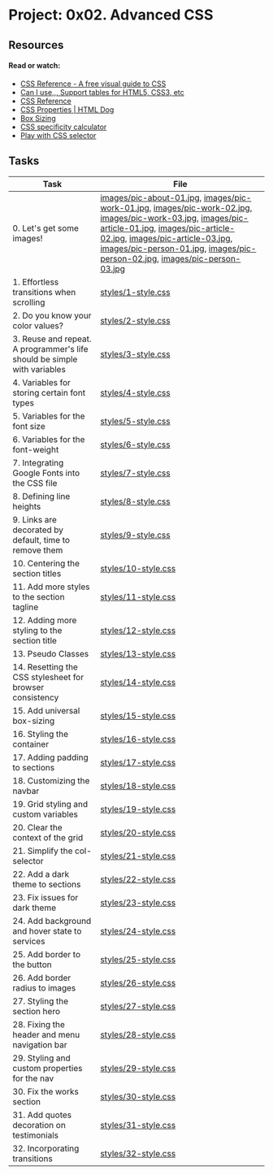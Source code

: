 # Project: 0x02. Advanced CSS

## Resources

#### Read or watch:

- [CSS Reference - A free visual guide to CSS](https://intranet.alxswe.com/rltoken/MeWjjFdnI4juKMuswMHCDw)
- [Can I use,,, Support tables for HTML5, CSS3, etc](https://intranet.alxswe.com/rltoken/aacSCBKtMfaYb2ut8ADIIw)
- [CSS Reference](https://intranet.alxswe.com/rltoken/IHj5JLS3egRBhskQB5H18w)
- [CSS Properties | HTML Dog](https://intranet.alxswe.com/rltoken/86gOgI3QURbl3jboMjvdBA)
- [Box Sizing](https://intranet.alxswe.com/rltoken/C9A8kyK5eYXel9cNEgOutw)
- [CSS specificity calculator](https://intranet.alxswe.com/rltoken/sbxh4s-Q7e6A10dvGIlwpg)
- [Play with CSS selector](https://intranet.alxswe.com/rltoken/1Ui1GLYaGceqw9_9LFw-SQ)

## Tasks

| Task                                                                     | File                                                                                                                                                                                                                                                                                                                                                                                                                                                                                                                                                                   |
| ------------------------------------------------------------------------ | ---------------------------------------------------------------------------------------------------------------------------------------------------------------------------------------------------------------------------------------------------------------------------------------------------------------------------------------------------------------------------------------------------------------------------------------------------------------------------------------------------------------------------------------------------------------------- |
| 0. Let's get some images!                                                | [images/pic-about-01.jpg](./images/pic-about-01.jpg), [images/pic-work-01.jpg](./images/pic-work-01.jpg), [images/pic-work-02.jpg](./images/pic-work-02.jpg), [images/pic-work-03.jpg](./images/pic-work-03.jpg), [images/pic-article-01.jpg](./images/pic-article-01.jpg), [images/pic-article-02.jpg](./images/pic-article-02.jpg), [images/pic-article-03.jpg](./images/pic-article-03.jpg), [images/pic-person-01.jpg](./images/pic-person-01.jpg), [images/pic-person-02.jpg](./images/pic-person-02.jpg), [images/pic-person-03.jpg](./images/pic-person-03.jpg) |
| 1. Effortless transitions when scrolling                                 | [styles/1-style.css](./styles/1-style.css)                                                                                                                                                                                                                                                                                                                                                                                                                                                                                                                             |
| 2. Do you know your color values?                                        | [styles/2-style.css](./styles/2-style.css)                                                                                                                                                                                                                                                                                                                                                                                                                                                                                                                             |
| 3. Reuse and repeat. A programmer's life should be simple with variables | [styles/3-style.css](./styles/3-style.css)                                                                                                                                                                                                                                                                                                                                                                                                                                                                                                                             |
| 4. Variables for storing certain font types                              | [styles/4-style.css](./styles/4-style.css)                                                                                                                                                                                                                                                                                                                                                                                                                                                                                                                             |
| 5. Variables for the font size                                           | [styles/5-style.css](./styles/5-style.css)                                                                                                                                                                                                                                                                                                                                                                                                                                                                                                                             |
| 6. Variables for the font-weight                                         | [styles/6-style.css](./styles/6-style.css)                                                                                                                                                                                                                                                                                                                                                                                                                                                                                                                             |
| 7. Integrating Google Fonts into the CSS file                            | [styles/7-style.css](./styles/7-style.css)                                                                                                                                                                                                                                                                                                                                                                                                                                                                                                                             |
| 8. Defining line heights                                                 | [styles/8-style.css](./styles/8-style.css)                                                                                                                                                                                                                                                                                                                                                                                                                                                                                                                             |
| 9. Links are decorated by default, time to remove them                   | [styles/9-style.css](./styles/9-style.css)                                                                                                                                                                                                                                                                                                                                                                                                                                                                                                                             |
| 10. Centering the section titles                                         | [styles/10-style.css](./styles/10-style.css)                                                                                                                                                                                                                                                                                                                                                                                                                                                                                                                           |
| 11. Add more styles to the section tagline                               | [styles/11-style.css](./styles/11-style.css)                                                                                                                                                                                                                                                                                                                                                                                                                                                                                                                           |
| 12. Adding more styling to the section title                             | [styles/12-style.css](./styles/12-style.css)                                                                                                                                                                                                                                                                                                                                                                                                                                                                                                                           |
| 13. Pseudo Classes                                                       | [styles/13-style.css](./styles/13-style.css)                                                                                                                                                                                                                                                                                                                                                                                                                                                                                                                           |
| 14. Resetting the CSS stylesheet for browser consistency                 | [styles/14-style.css](./styles/14-style.css)                                                                                                                                                                                                                                                                                                                                                                                                                                                                                                                           |
| 15. Add universal box-sizing                                             | [styles/15-style.css](./styles/15-style.css)                                                                                                                                                                                                                                                                                                                                                                                                                                                                                                                           |
| 16. Styling the container                                                | [styles/16-style.css](./styles/16-style.css)                                                                                                                                                                                                                                                                                                                                                                                                                                                                                                                           |
| 17. Adding padding to sections                                           | [styles/17-style.css](./styles/17-style.css)                                                                                                                                                                                                                                                                                                                                                                                                                                                                                                                           |
| 18. Customizing the navbar                                               | [styles/18-style.css](./styles/18-style.css)                                                                                                                                                                                                                                                                                                                                                                                                                                                                                                                           |
| 19. Grid styling and custom variables                                    | [styles/19-style.css](./styles/19-style.css)                                                                                                                                                                                                                                                                                                                                                                                                                                                                                                                           |
| 20. Clear the context of the grid                                        | [styles/20-style.css](./styles/20-style.css)                                                                                                                                                                                                                                                                                                                                                                                                                                                                                                                           |
| 21. Simplify the col- selector                                           | [styles/21-style.css](./styles/21-style.css)                                                                                                                                                                                                                                                                                                                                                                                                                                                                                                                           |
| 22. Add a dark theme to sections                                         | [styles/22-style.css](./styles/22-style.css)                                                                                                                                                                                                                                                                                                                                                                                                                                                                                                                           |
| 23. Fix issues for dark theme                                            | [styles/23-style.css](./styles/23-style.css)                                                                                                                                                                                                                                                                                                                                                                                                                                                                                                                           |
| 24. Add background and hover state to services                           | [styles/24-style.css](./styles/24-style.css)                                                                                                                                                                                                                                                                                                                                                                                                                                                                                                                           |
| 25. Add border to the button                                             | [styles/25-style.css](./styles/25-style.css)                                                                                                                                                                                                                                                                                                                                                                                                                                                                                                                           |
| 26. Add border radius to images                                          | [styles/26-style.css](./styles/26-style.css)                                                                                                                                                                                                                                                                                                                                                                                                                                                                                                                           |
| 27. Styling the section hero                                             | [styles/27-style.css](./styles/27-style.css)                                                                                                                                                                                                                                                                                                                                                                                                                                                                                                                           |
| 28. Fixing the header and menu navigation bar                            | [styles/28-style.css](./styles/28-style.css)                                                                                                                                                                                                                                                                                                                                                                                                                                                                                                                           |
| 29. Styling and custom properties for the nav                            | [styles/29-style.css](./styles/29-style.css)                                                                                                                                                                                                                                                                                                                                                                                                                                                                                                                           |
| 30. Fix the works section                                                | [styles/30-style.css](./styles/30-style.css)                                                                                                                                                                                                                                                                                                                                                                                                                                                                                                                           |
| 31. Add quotes decoration on testimonials                                | [styles/31-style.css](./styles/31-style.css)                                                                                                                                                                                                                                                                                                                                                                                                                                                                                                                           |
| 32. Incorporating transitions                                            | [styles/32-style.css](./styles/32-style.css)                                                                                                                                                                                                                                                                                                                                                                                                                                                                                                                           |
